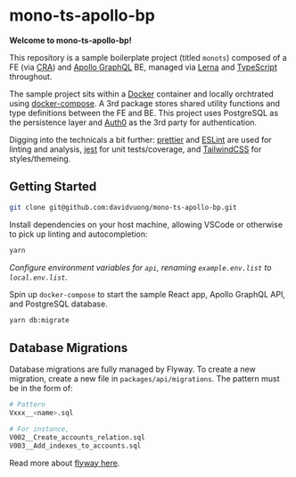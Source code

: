 # mono-ts-apollo-bp

**Welcome to mono-ts-apollo-bp!**

This repository is a sample boilerplate project (titled `monots`) composed of a FE (via [CRA](https://github.com/facebook/create-react-app)) and [Apollo GraphQL](https://www.apollographql.com/docs/apollo-server/) BE, managed via [Lerna](https://github.com/lerna/lerna) and [TypeScript](https://www.typescriptlang.org/) throughout.

The sample project sits within a [Docker](https://www.docker.com/) container and locally orchtrated using [docker-compose](https://docs.docker.com/compose/). A 3rd package stores shared utility functions and type definitions between the FE and BE. This project uses PostgreSQL as the persistence layer and [Auth0](https://auth0.com/) as the 3rd party for authentication.

Digging into the technicals a bit further: [prettier](https://prettier.io/) and [ESLint](https://eslint.org/) are used for linting and analysis, [jest](https://jestjs.io/) for unit tests/coverage, and [TailwindCSS](https://tailwindcss.com/) for styles/themeing.

## Getting Started

```bash
git clone git@github.com:davidvuong/mono-ts-apollo-bp.git
```

Install dependencies on your host machine, allowing VSCode or otherwise to pick up linting and autocompletion:

```bash
yarn
```

_Configure environment variables for `api`, renaming `example.env.list` to `local.env.list`._

Spin up `docker-compose` to start the sample React app, Apollo GraphQL API, and PostgreSQL database.

```bash
yarn db:migrate
```

## Database Migrations

Database migrations are fully managed by Flyway. To create a new migration, create a new file in `packages/api/migrations`. The pattern must be in the form of:

```bash
# Pattern
Vxxx__<name>.sql

# For instance,
V002__Create_accounts_relation.sql
V003__Add_indexes_to_accounts.sql
```

Read more about [flyway here](https://flywaydb.org/).
